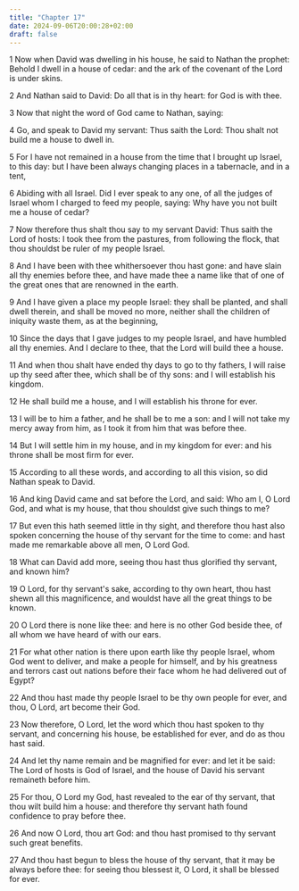 ```yaml
---
title: "Chapter 17"
date: 2024-09-06T20:00:28+02:00
draft: false
---
```



1 Now when David was dwelling in his house, he said to Nathan the prophet: Behold I dwell in a house of cedar: and the ark of the covenant of the Lord is under skins.

2 And Nathan said to David: Do all that is in thy heart: for God is with thee.

3 Now that night the word of God came to Nathan, saying:

4 Go, and speak to David my servant: Thus saith the Lord: Thou shalt not build me a house to dwell in.

5 For I have not remained in a house from the time that I brought up Israel, to this day: but I have been always changing places in a tabernacle, and in a tent,

6 Abiding with all Israel. Did I ever speak to any one, of all the judges of Israel whom I charged to feed my people, saying: Why have you not built me a house of cedar?

7 Now therefore thus shalt thou say to my servant David: Thus saith the Lord of hosts: I took thee from the pastures, from following the flock, that thou shouldst be ruler of my people Israel.

8 And I have been with thee whithersoever thou hast gone: and have slain all thy enemies before thee, and have made thee a name like that of one of the great ones that are renowned in the earth.

9 And I have given a place my people Israel: they shall be planted, and shall dwell therein, and shall be moved no more, neither shall the children of iniquity waste them, as at the beginning,

10 Since the days that I gave judges to my people Israel, and have humbled all thy enemies. And I declare to thee, that the Lord will build thee a house.

11 And when thou shalt have ended thy days to go to thy fathers, I will raise up thy seed after thee, which shall be of thy sons: and I will establish his kingdom.

12 He shall build me a house, and I will establish his throne for ever.

13 I will be to him a father, and he shall be to me a son: and I will not take my mercy away from him, as I took it from him that was before thee.

14 But I will settle him in my house, and in my kingdom for ever: and his throne shall be most firm for ever.

15 According to all these words, and according to all this vision, so did Nathan speak to David.

16 And king David came and sat before the Lord, and said: Who am I, O Lord God, and what is my house, that thou shouldst give such things to me?

17 But even this hath seemed little in thy sight, and therefore thou hast also spoken concerning the house of thy servant for the time to come: and hast made me remarkable above all men, O Lord God.

18 What can David add more, seeing thou hast thus glorified thy servant, and known him?

19 O Lord, for thy servant's sake, according to thy own heart, thou hast shewn all this magnificence, and wouldst have all the great things to be known.

20 O Lord there is none like thee: and here is no other God beside thee, of all whom we have heard of with our ears.

21 For what other nation is there upon earth like thy people Israel, whom God went to deliver, and make a people for himself, and by his greatness and terrors cast out nations before their face whom he had delivered out of Egypt?

22 And thou hast made thy people Israel to be thy own people for ever, and thou, O Lord, art become their God.

23 Now therefore, O Lord, let the word which thou hast spoken to thy servant, and concerning his house, be established for ever, and do as thou hast said.

24 And let thy name remain and be magnified for ever: and let it be said: The Lord of hosts is God of Israel, and the house of David his servant remaineth before him.

25 For thou, O Lord my God, hast revealed to the ear of thy servant, that thou wilt build him a house: and therefore thy servant hath found confidence to pray before thee.

26 And now O Lord, thou art God: and thou hast promised to thy servant such great benefits.

27 And thou hast begun to bless the house of thy servant, that it may be always before thee: for seeing thou blessest it, O Lord, it shall be blessed for ever.

